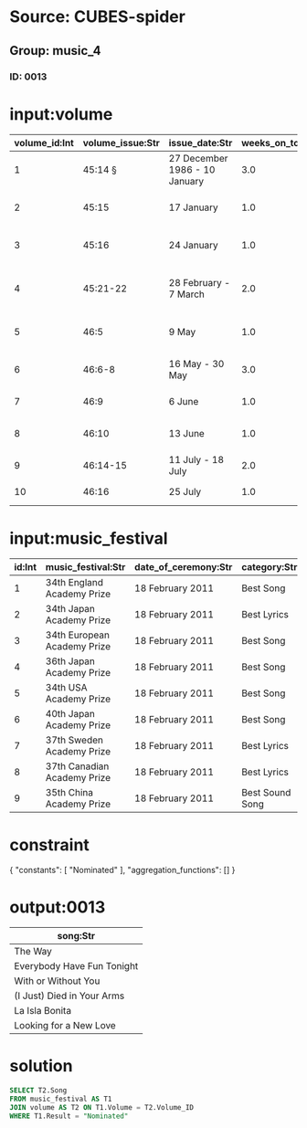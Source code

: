 # Source: CUBES-spider
## Group: music_4
### ID: 0013

# input:volume

| volume_id:Int | volume_issue:Str | issue_date:Str | weeks_on_top:Dbl | song:Str | artist_id:Int |
|---|---|---|---|---|---|
| 1 | 45:14 § | 27 December 1986 - 10 January | 3.0 |  The Way | 1 |
| 2 | 45:15 | 17 January | 1.0 |  Everybody Have Fun Tonight  | 2 |
| 3 | 45:16 | 24 January | 1.0 |  Walk Like an Egyptian  | 1 |
| 4 | 45:21-22 | 28 February - 7 March | 2.0 |  Touch Me (I Want Your Body)  | 2 |
| 5 | 46:5 | 9 May | 1.0 |  With or Without You  | 1 |
| 6 | 46:6-8 | 16 May - 30 May | 3.0 |  (I Just) Died in Your Arms  | 1 |
| 7 | 46:9 | 6 June | 1.0 |  La Isla Bonita  | 4 |
| 8 | 46:10 | 13 June | 1.0 | Looking for a New Love | 5 |
| 9 | 46:14-15 | 11 July - 18 July | 2.0 |  Always  | 6 |
| 10 | 46:16 | 25 July | 1.0 | Head to Toe  | 5 |

# input:music_festival

| id:Int | music_festival:Str | date_of_ceremony:Str | category:Str | volume:Int | result:Str |
|---|---|---|---|---|---|
| 1 | 34th England Academy Prize | 18 February 2011 | Best Song | 1 | Nominated |
| 2 | 34th Japan Academy Prize | 18 February 2011 | Best Lyrics | 2 | Nominated |
| 3 | 34th European Academy Prize | 18 February 2011 | Best Song | 3 | Awarded |
| 4 | 36th Japan Academy Prize | 18 February 2011 | Best Song | 4 | Awarded |
| 5 | 34th USA Academy Prize | 18 February 2011 | Best Song | 5 | Nominated |
| 6 | 40th Japan Academy Prize | 18 February 2011 | Best Song | 6 | Nominated |
| 7 | 37th Sweden Academy Prize | 18 February 2011 | Best Lyrics | 7 | Nominated |
| 8 | 37th Canadian Academy Prize | 18 February 2011 | Best Lyrics | 8 | Nominated |
| 9 | 35th China Academy Prize | 18 February 2011 | Best Sound Song | 9 | Awarded |

# constraint

{
  "constants": [
    "Nominated"
  ],
  "aggregation_functions": []
}

# output:0013

| song:Str |
|---|
|  The Way |
|  Everybody Have Fun Tonight  |
|  With or Without You  |
|  (I Just) Died in Your Arms  |
|  La Isla Bonita  |
| Looking for a New Love |

# solution

```sql
SELECT T2.Song
FROM music_festival AS T1
JOIN volume AS T2 ON T1.Volume = T2.Volume_ID
WHERE T1.Result = "Nominated"
```
